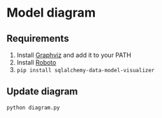 Model diagram
=============

Requirements
--------------------

1. Install [Graphviz](https://graphviz.org/) and add it to your PATH
2. Install [Roboto](https://fonts.google.com/specimen/Roboto)
3. `pip install sqlalchemy-data-model-visualizer`

Update diagram
--------------

```
python diagram.py
```